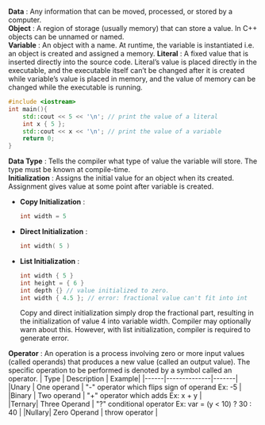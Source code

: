 **Data** : Any information that can be moved, processed, or stored by a computer.  
**Object** : A region of storage (usually memory) that can store a value. In C++ objects can be unnamed or named.  
**Variable** : An object with a name. At runtime, the variable is instantiated i.e. an object is created and assigned a memory.
**Literal** : A fixed value that is inserted directly into the source code. Literal’s value is placed directly in the executable, and the executable itself can’t be changed after it is created while variable’s value is placed in memory, and the value of memory can be changed while the executable is running.
```cpp
#include <iostream>
int main(){
    std::cout << 5 << '\n'; // print the value of a literal
    int x { 5 };
    std::cout << x << '\n'; // print the value of a variable
    return 0;
}
```
**Data Type** : Tells the compiler what type of value the variable will store. The type must be known at compile-time.  
**Initialization** : Assigns the initial value for an object when its created. Assignment gives value at some point after variable is created. 
- **Copy Initialization** :
  ```cpp
  int width = 5
  ```
- **Direct Initialization** :
  ```cpp
  int width( 5 )
  ```
- **List Initialization** :
  ```cpp
  int width { 5 }
  int height = { 6 }
  int depth {} // value initialized to zero.
  int width { 4.5 }; // error: fractional value can't fit into int
  ```
  Copy and direct initialization simply drop the fractional part, resulting in the initialization of value 4 into variable width. Compiler may optionally warn about this. However, with list initialization, compiler is required to generate error.

**Operator** : An operation is a process involving zero or more input values (called operands) that produces a new value (called an output value). The specific operation to be performed is denoted by a symbol called an operator.
| Type | Description | Example|
|------|--------------|-------|
|Unary  | One operand   | "-" operator which flips sign of operand Ex: -5         |
|Binary | Two operand   | "+" operator which adds Ex: x + y                       |  
|Ternary| Three Operand | "?" conditional operator Ex: var = (y < 10) ? 30 : 40   |
|Nullary| Zero Operand  | throw operator                                          |


